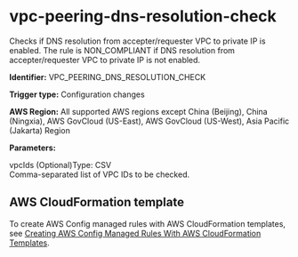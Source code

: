 # vpc\-peering\-dns\-resolution\-check<a name="vpc-peering-dns-resolution-check"></a>

Checks if DNS resolution from accepter/requester VPC to private IP is enabled\. The rule is NON\_COMPLIANT if DNS resolution from accepter/requester VPC to private IP is not enabled\. 

**Identifier:** VPC\_PEERING\_DNS\_RESOLUTION\_CHECK

**Trigger type:** Configuration changes

**AWS Region:** All supported AWS regions except China \(Beijing\), China \(Ningxia\), AWS GovCloud \(US\-East\), AWS GovCloud \(US\-West\), Asia Pacific \(Jakarta\) Region

**Parameters:**

vpcIds \(Optional\)Type: CSV  
Comma\-separated list of VPC IDs to be checked\.

## AWS CloudFormation template<a name="w85aac12c32c17b9d559c15"></a>

To create AWS Config managed rules with AWS CloudFormation templates, see [Creating AWS Config Managed Rules With AWS CloudFormation Templates](aws-config-managed-rules-cloudformation-templates.md)\.